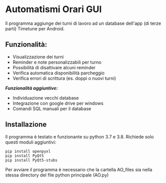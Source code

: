 # Automatismi Orari GUI
Il programma aggiunge dei turni di lavoro ad un database dell'app (di terze parti) Timetune per Android.

## Funzionalità:
- Visualizzazione dei turni
- Reminder e note personalizzabili per turno
- Possibilità di disattivare alcuni reminder
- Verifica automatica disponibilità parcheggio
- Verifica errori di scrittura (es. doppi o nuovi turni)

***Funzionalità aggiuntive:***
- Individuazione vecchi database
- Integrazione con google drive per windows
- Comandi SQL manuali per il database

## Installazione
Il programma è testato e funzionante su python 3.7 e 3.8. Richiede solo questi moduli aggiuntivi:
```shell
pip install openpyxl
pip install PyQt5
pip install PyQt5-stubs
```
Per avviare il programma è necessario che la cartella AO_files
sia nella stessa directory del file python principale (AO.py)
